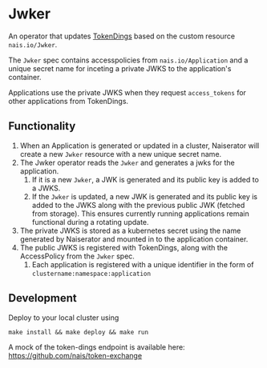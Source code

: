 # Jwker
An operator that updates [TokenDings](https://github.com/nais/token-exchange) based on the custom resource `nais.io/Jwker`.

The `Jwker` spec contains accesspolicies from `nais.io/Application` and a unique secret name for inceting a private JWKS to the application's container.

Applications use the private JWKS when they request `access_tokens` for other applications from TokenDings.

## Functionality
1. When an Application is generated or updated in a cluster, Naiserator will create a new `Jwker` resource with a new unique secret name.
1. The Jwker operator reads the `Jwker` and generates a jwks for the application. 
    1. If it is a new `Jwker`, a JWK is generated and its public key is added to a JWKS.
    1. If the `Jwker` is updated, a new JWK is generated and its public key is added to the JWKS along with the previous public JWK (fetched from storage). This ensures currently running applications remain functional during a rotating update.
1. The private JWKS is stored as a kubernetes secret using the name generated by Naiserator and mounted in to the application container.
1. The public JWKS is registered with TokenDings, along with the AccessPolicy from the `Jwker` spec.
    1. Each application is registered with a unique identifier in the form of `clustername:namespace:application` 

## Development
Deploy to your local cluster using

`make install && make deploy && make run`

A mock of the token-dings endpoint is available here:
https://github.com/nais/token-exchange